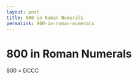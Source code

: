 ```yaml
---
layout: post
title: 800 in Roman Numerals
permalink: 800-in-roman-numerals
---
```


# 800 in Roman Numerals

800 = DCCC
